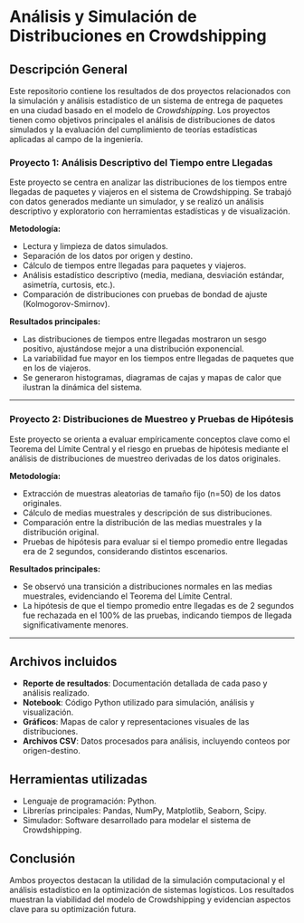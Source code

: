 # Análisis y Simulación de Distribuciones en Crowdshipping

## Descripción General

Este repositorio contiene los resultados de dos proyectos relacionados con la simulación y análisis estadístico de un sistema de entrega de paquetes en una ciudad basado en el modelo de *Crowdshipping*. Los proyectos tienen como objetivos principales el análisis de distribuciones de datos simulados y la evaluación del cumplimiento de teorías estadísticas aplicadas al campo de la ingeniería.

### Proyecto 1: **Análisis Descriptivo del Tiempo entre Llegadas**

Este proyecto se centra en analizar las distribuciones de los tiempos entre llegadas de paquetes y viajeros en el sistema de Crowdshipping. Se trabajó con datos generados mediante un simulador, y se realizó un análisis descriptivo y exploratorio con herramientas estadísticas y de visualización.

**Metodología:**

- Lectura y limpieza de datos simulados.
- Separación de los datos por origen y destino.
- Cálculo de tiempos entre llegadas para paquetes y viajeros.
- Análisis estadístico descriptivo (media, mediana, desviación estándar, asimetría, curtosis, etc.).
- Comparación de distribuciones con pruebas de bondad de ajuste (Kolmogorov-Smirnov).

**Resultados principales:**

- Las distribuciones de tiempos entre llegadas mostraron un sesgo positivo, ajustándose mejor a una distribución exponencial.
- La variabilidad fue mayor en los tiempos entre llegadas de paquetes que en los de viajeros.
- Se generaron histogramas, diagramas de cajas y mapas de calor que ilustran la dinámica del sistema.

---

### Proyecto 2: **Distribuciones de Muestreo y Pruebas de Hipótesis**

Este proyecto se orienta a evaluar empíricamente conceptos clave como el Teorema del Límite Central y el riesgo en pruebas de hipótesis mediante el análisis de distribuciones de muestreo derivadas de los datos originales.

**Metodología:**

- Extracción de muestras aleatorias de tamaño fijo (n=50) de los datos originales.
- Cálculo de medias muestrales y descripción de sus distribuciones.
- Comparación entre la distribución de las medias muestrales y la distribución original.
- Pruebas de hipótesis para evaluar si el tiempo promedio entre llegadas era de 2 segundos, considerando distintos escenarios.

**Resultados principales:**

- Se observó una transición a distribuciones normales en las medias muestrales, evidenciando el Teorema del Límite Central.
- La hipótesis de que el tiempo promedio entre llegadas es de 2 segundos fue rechazada en el 100% de las pruebas, indicando tiempos de llegada significativamente menores.

---

## Archivos incluidos

- **Reporte de resultados**: Documentación detallada de cada paso y análisis realizado.
- **Notebook**: Código Python utilizado para simulación, análisis y visualización.
- **Gráficos**: Mapas de calor y representaciones visuales de las distribuciones.
- **Archivos CSV**: Datos procesados para análisis, incluyendo conteos por origen-destino.

## Herramientas utilizadas

- Lenguaje de programación: Python.
- Librerías principales: Pandas, NumPy, Matplotlib, Seaborn, Scipy.
- Simulador: Software desarrollado para modelar el sistema de Crowdshipping.

## Conclusión

Ambos proyectos destacan la utilidad de la simulación computacional y el análisis estadístico en la optimización de sistemas logísticos. Los resultados muestran la viabilidad del modelo de Crowdshipping y evidencian aspectos clave para su optimización futura.
